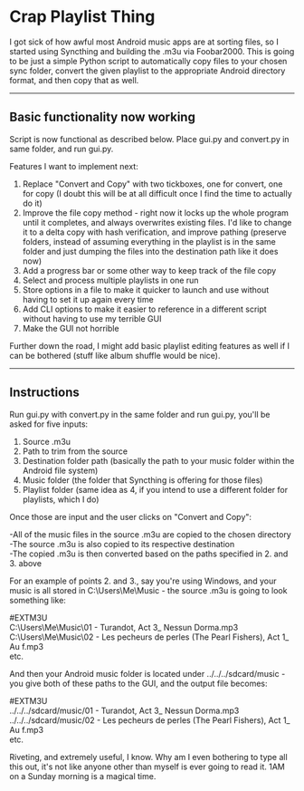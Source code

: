 # Crap Playlist Thing

I got sick of how awful most Android music apps are at sorting files, so I started using Syncthing and building the .m3u via Foobar2000. This is going to be just a simple Python script to automatically copy files to your chosen sync folder, convert the given playlist to the appropriate Android directory format, and then copy that as well. 

---

## Basic functionality now working

Script is now functional as described below. Place gui.py and convert.py in same folder, and run gui.py.

Features I want to implement next:
1. Replace "Convert and Copy" with two tickboxes, one for convert, one for copy (I doubt this will be at all difficult once I find the time to actually do it)  
2. Improve the file copy method - right now it locks up the whole program until it completes, and always overwrites existing files. I'd like to change it to a delta copy with hash verification, and improve pathing (preserve folders, instead of assuming everything in the playlist is in the same folder and just dumping the files into the destination path like it does now)  
3. Add a progress bar or some other way to keep track of the file copy  
4. Select and process multiple playlists in one run  
5. Store options in a file to make it quicker to launch and use without having to set it up again every time  
6. Add CLI options to make it easier to reference in a different script without having to use my terrible GUI  
7. Make the GUI not horrible  

Further down the road, I might add basic playlist editing features as well if I can be bothered (stuff like album shuffle would be nice).

---

## Instructions

Run gui.py with convert.py in the same folder and run gui.py, you'll be asked for five inputs:

1. Source .m3u
2. Path to trim from the source
3. Destination folder path (basically the path to your music folder within the Android file system)
4. Music folder (the folder that Syncthing is offering for those files)
5. Playlist folder (same idea as 4, if you intend to use a different folder for playlists, which I do)

Once those are input and the user clicks on "Convert and Copy":

-All of the music files in the source .m3u are copied to the chosen directory  
-The source .m3u is also copied to its respective destination  
-The copied .m3u is then converted based on the paths specified in 2. and 3. above  

For an example of points 2. and 3., say you're using Windows, and your music is all stored in C:\Users\Me\Music - the source .m3u is going to look something like:

#EXTM3U  
C:\Users\Me\Music\01 - Turandot, Act 3_ Nessun Dorma.mp3  
C:\Users\Me\Music\02 - Les pecheurs de perles (The Pearl Fishers), Act 1_ Au f.mp3  
etc.

And then your Android music folder is located under ../../../sdcard/music - you give both of these paths to the GUI, and the output file becomes:

#EXTM3U  
../../../sdcard/music/01 - Turandot, Act 3_ Nessun Dorma.mp3  
../../../sdcard/music/02 - Les pecheurs de perles (The Pearl Fishers), Act 1_ Au f.mp3  
etc.

Riveting, and extremely useful, I know. Why am I even bothering to type all this out, it's not like anyone other than myself is ever going to read it. 1AM on a Sunday morning is a magical time. 

